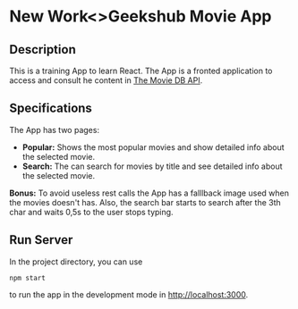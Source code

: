 # New Work<>Geekshub Movie App

## Description
This is a training App to learn React.
The App is a fronted application to access and consult he content in [The Movie DB API](https://developers.themoviedb.org/3/getting-started/introduction).

## Specifications
The App has two pages:
- **Popular:** Shows the most popular movies and show detailed info about the selected movie.
- **Search:** The can search for movies by title and see detailed info about the selected movie.

**Bonus:** To avoid useless rest calls the App has a falllback image used when the movies doesn't has. Also, the search bar starts to search after the 3th char and waits 0,5s to the user stops typing.

## Run Server

In the project directory, you can use 
<pre><code>npm start</code></pre>
to run the app in the development mode in [http://localhost:3000](http://localhost:3000).